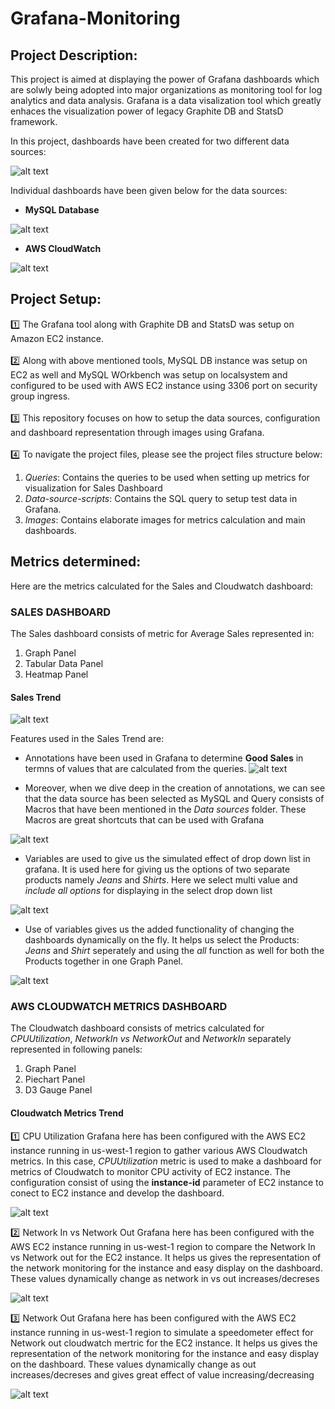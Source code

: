 # Grafana-Monitoring

## Project Description:

This project is aimed at displaying the power of Grafana dashboards which are solwly being adopted into major organizations as monitoring tool for log analytics and data analysis. Grafana is a data visalization tool which greatly enhaces the visualization power of legacy Graphite DB and StatsD framework.

In this project, dashboards have been created for two different data sources:

![alt text](https://github.com/grv231/Grafana-Monitoring/blob/master/Images/DataSources.jpg "Data Sources")

Individual dashboards have been given below for the data sources:

- **MySQL Database**
 
 ![alt text](https://github.com/grv231/Grafana-Monitoring/blob/master/Images/SalesDashboard/Sales_Dashboard.jpg "Sales_Dashboard")
 <br>
 
- **AWS CloudWatch**
 
 ![alt text](https://github.com/grv231/Grafana-Monitoring/blob/master/Images/CloudWatchDashboard/CloudWatchDashboard.jpg "AWS_Cloudwatch_Dashboard")
 <br>

## Project Setup:

:one: The Grafana tool along with Graphite DB and StatsD was setup on Amazon EC2 instance.
<br>
<br>
:two: Along with above mentioned tools, MySQL DB instance was setup on EC2 as well and MySQL WOrkbench was setup on localsystem and configured to be used with AWS EC2 instance using 3306 port on security group ingress.
<br>
<br>
:three: This repository focuses on how to setup the data sources, configuration and dashboard representation through images using Grafana.
<br>
<br>
:four: To navigate the project files, please see the project files structure below:

1. *Queries*: Contains the queries to be used when setting up metrics for visualization for Sales Dashboard
2. *Data-source-scripts*: Contains the SQL query to setup test data in Grafana.
3. *Images*: Contains elaborate images for metrics calculation and main dashboards.

## Metrics determined:
Here are the metrics calculated for the Sales and Cloudwatch dashboard:

### **SALES DASHBOARD**
The Sales dashboard consists of metric for Average Sales represented in:

 1. Graph Panel
 2. Tabular Data Panel
 3. Heatmap Panel
 
 #### Sales Trend
 ![alt text](https://github.com/grv231/Grafana-Monitoring/blob/master/Images/SalesDashboard/SalesTrend.jpg "SalesTrend")
 
Features used in the Sales Trend are:
 
- Annotations have been used in Grafana to determine **Good Sales** in termns of values that are calculated from the queries.
![alt text](https://github.com/grv231/Grafana-Monitoring/blob/master/Images/SalesDashboard/Annotations.jpg "Annotations")

- Moreover, when we dive deep in the creation of annotations, we can see that the data source has been selected as MySQL and Query consists of Macros that have been mentioned in the *Data sources* folder. These Macros are great shortcuts that can be used with Grafana
 
![alt text](https://github.com/grv231/Grafana-Monitoring/blob/master/Images/SalesDashboard/AnnotationsCreation.jpg "Annotations_Creation")

- Variables are used to give us the simulated effect of drop down list in grafana. It is used here for giving us the options of two separate products namely *Jeans* and *Shirts*. Here we select multi value and *include all options* for displaying in the select drop down list
 
![alt text](https://github.com/grv231/Grafana-Monitoring/blob/master/Images/SalesDashboard/VariablesCreation.jpg "Variables_Creation")
 
- Use of variables gives us the added functionality of changing the dashboards dynamically on the fly. It helps us select the Products: *Jeans* and *Shirt* seperately and using the *all* function as well for both the Products together in one Graph Panel.

![alt text](https://github.com/grv231/Grafana-Monitoring/blob/master/Images/SalesDashboard/Variables_Dropdown.jpg "Variables_Dropdown")


### **AWS CLOUDWATCH METRICS DASHBOARD**
 The Cloudwatch dashboard consists of metrics calculated for *CPUUtilization*, *NetworkIn vs NetworkOut* and *NetworkIn* separately represented in following panels:
 
 1. Graph Panel
 2. Piechart Panel
 3. D3 Gauge Panel
  
#### Cloudwatch Metrics Trend

:one: CPU Utilization
Grafana here has been configured with the AWS EC2 instance running in us-west-1 region to gather various AWS Cloudwatch metrics. In this case, *CPUUtilization* metric is used to make a dashboard for metrics of Cloudwatch to monitor CPU activity of EC2 instance. The configuration consist of using the **instance-id** parameter of EC2 instance to conect to EC2 instance and develop the dashboard.
 
![alt text](https://github.com/grv231/Grafana-Monitoring/blob/master/Images/CloudWatchDashboard/CPUUtil_configuration_EC2.jpg "CPU_Utilization_EC2")

:two: Network In vs Network Out
Grafana here has been configured with the AWS EC2 instance running in us-west-1 region to compare the Network In vs Network out for the EC2 instance. It helps us gives the representation of the network monitoring for the instance and easy display on the dashboard. These values dynamically change as network in vs out increases/decreses

![alt text](https://github.com/grv231/Grafana-Monitoring/blob/master/Images/CloudWatchDashboard/NetworkStats.jpg "NetworkStats")

:three: Network Out
Grafana here has been configured with the AWS EC2 instance running in us-west-1 region to simulate a speedometer effect for Network out cloudwatch mertric for the EC2 instance. It helps us gives the representation of the network monitoring for the instance and easy display on the dashboard. These values dynamically change as out increases/decreses and gives great effect of value increasing/decreasing

![alt text](https://github.com/grv231/Grafana-Monitoring/blob/master/Images/CloudWatchDashboard/NetworkOut.jpg "NetworkOut")


 
